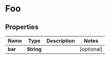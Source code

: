 

# Foo


## Properties

| Name | Type | Description | Notes |
|------------ | ------------- | ------------- | -------------|
|**bar** | **String** |  |  [optional] |


